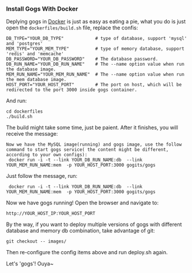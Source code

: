 ### Install Gogs With Docker

Deplying gogs in [Docker](http://www.docker.io/) is just as easy as eating a pie, what you do is just open the `dockerfiles/build.sh` file, replace the confis:

```
DB_TYPE="YOUR_DB_TYPE"            # type of database, support 'mysql' and 'postgres'
MEM_TYPE="YOUR_MEM_TYPE"          # type of memory database, support 'redis' and 'memcache'
DB_PASSWORD="YOUR_DB_PASSWORD"    # The database password.
DB_RUN_NAME="YOUR_DB_RUN_NAME"    # The --name option value when run the database image.
MEM_RUN_NAME="YOUR_MEM_RUN_NAME"  # The --name option value when run the mem database image.
HOST_PORT="YOUR_HOST_PORT"        # The port on host, which will be redirected to the port 3000 inside gogs container.
```

And run:
```
cd dockerfiles
./build.sh
```

The build might take some time, just be paient. After it finishes, you will receive the message:

```
Now we have the MySQL image(running) and gogs image, use the follow command to start gogs service( the content might be different, according to your own configs):
 docker run -i -t --link YOUR_DB_RUN_NAME:db  --link YOUR_MEM_RUN_NAME:mem  -p YOUR_HOST_PORT:3000 gogits/gogs 
```

Just follow the message, run:

```
 docker run -i -t --link YOUR_DB_RUN_NAME:db  --link YOUR_MEM_RUN_NAME:mem  -p YOUR_HOST_PORT:3000 gogits/gogs 
```

Now we have gogs running! Open the browser and navigate to:

```
http://YOUR_HOST_IP:YOUR_HOST_PORT
```

By the way, if you want to deploy multiple versions of gogs with different database and memory db combination, take advantage of git:

```
git checkout -- images/
```

Then re-configure the config items above and run deploy.sh again.

Let's 'gogs'!
Ouya~

